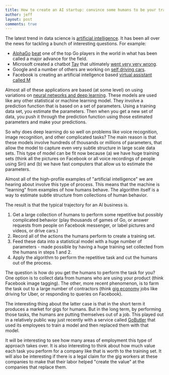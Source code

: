```yaml
---
title: How to create an AI startup: convince some humans to be your training set
author: jeff
layout: post
comments: true
---
```


The latest trend in data science is [artificial intelligence](https://en.wikipedia.org/wiki/Artificial_intelligence). It has been all over the news for tackling a bunch of interesting questions. For example: 

* [AlphaGo](https://deepmind.com/alpha-go.html) [beat](http://www.techrepublic.com/article/how-googles-deepmind-beat-the-game-of-go-which-is-even-more-complex-than-chess/) one of the top Go players in the world in what has been called a major advance for the field. 
* Microsoft created a chatbot [Tay](http://techcrunch.com/2016/03/23/microsofts-new-ai-powered-bot-tay-answers-your-tweets-and-chats-on-groupme-and-kik/) that ultimately [went very very wrong](http://www.bbc.com/news/technology-35902104).
* Google and a number of others are working on [self driving cars](https://www.google.com/selfdrivingcar/).
* Facebook is creating an artificial intellgence based [virtual assistant called M](http://www.engadget.com/2015/08/26/facebook-messenger-m-assistant/)

Almost all of these applications are based (at some level) on using variations on [neural networks and deep learning](http://neuralnetworksanddeeplearning.com/). These models are used like any other statistical or machine learning model. They involve a prediction function that is based on a set of parameters. Using a training data set, you estimate the parameters. Then when you get a new set of data, you push it through the prediction function using those estimated parameters and make your predictions. 

So why does deep learning do so well on problems like voice recognition, image recognition, and other complicated tasks? The main reason is that these models involve hundreds of thousands or millions of parameters, that allow the model to capture even very subtle structure in large scale data sets. This type of model can be fit now because (a) we have huge training sets (think all the pictures on Facebook or all voice recordings of people using Siri) and (b) we have fast computers that allow us to estimate the parameters. 

Almost all of the high-profile examples of "artificial intelligence" we are hearing about involve this type of process. This means that the machine is "learning" from examples of how humans behave. The algorithm itself is a way to estimate subtle structure from collections of human behavior. 

The result is that the typical trajectory for an AI business is. 

1. Get a large collection of humans to perform some repetitive but possibly complicated behavior (play thousands of games of Go, or answer requests from people on Facebook messenger, or label pictures and videos, or drive cars.)
2. Record all of the actions the humans perform to create a training set. 
3. Feed these data into a statistical model with a huge number of parameters - made possible by having a huge training set collected from the humans in steps 1 and 2. 
4. Apply the algorithm to perform the repetitive task and cut the humans out of the process. 

The question is how do you get the humans to perform the task for you? One option is to collect data from humans who are using your product (think Facebook image tagging). The other, more recent phenomenon, is to farm the task out to a large number of contractors (think [gig economy](http://www.theguardian.com/commentisfree/2015/jul/26/will-we-get-by-gig-economy) jobs like driving for Uber, or responding to queries on Facebook). 

The interesting thing about the latter case is that in the short term it produces a market for gigs for humans. But in the long term, by performing those tasks, the humans are putting themselves out of a job. This played out in a relatively public way just recently with a service called [GoButler](http://www.fastcompany.com/3058060/this-is-what-it-feels-like-when-a-robot-takes-your-job) that used its employees to train a model and then replaced them with that model. 


It will be interesting to see how many areas of employment this type of approach takes over. It is also interesting to think about how much value each task you perform for a company like that is worth to the training set. It will also be interesting if there is a legal claim for the gig workers at these companies to make that their labor helped "create the value" at the companies that replace them. 

